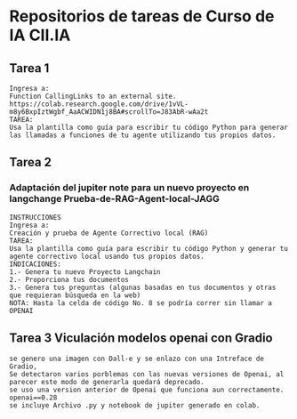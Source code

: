 # Repositorios de tareas de Curso de IA CII.IA
## Tarea 1 
```
Ingresa a:
Function CallingLinks to an external site.
https://colab.research.google.com/drive/1vVL-m8y6BxpIztWgbf_AaACWIDN1j8BA#scrollTo=J83AbR-wAa2t
TAREA:
Usa la plantilla como guía para escribir tu código Python para generar
las llamadas a funciones de tu agente utilizando tus propios datos.
```

## Tarea 2
### Adaptación del jupiter note para un nuevo proyecto en langchange Prueba-de-RAG-Agent-local-JAGG
```
INSTRUCCIONES
Ingresa a:
Creación y prueba de Agente Correctivo local (RAG)
TAREA:
Usa la plantilla como guía para escribir tu código Python y generar tu agente correctivo local usando tus propios datos.
INDICACIONES:
1.- Genera tu nuevo Proyecto Langchain
2.- Proporciona tus documentos 
3.- Genera tus preguntas (algunas basadas en tus documentos y otras que requieran búsqueda en la web)
NOTA: Hasta la celda de código No. 8 se podría correr sin llamar a OPENAI
```

## Tarea 3 Viculación modelos openai con Gradio
```
se genero una imagen con Dall-e y se enlazo con una Intreface de Gradio,
Se detectaron varios porblemas con las nuevas versiones de Openai, al parecer este modo de generarla quedará deprecado.
se uso una version anterior de Openai que funciona aun correctamente. openai==0.28
se incluye Archivo .py y notebook de jupiter generado en colab.
```
